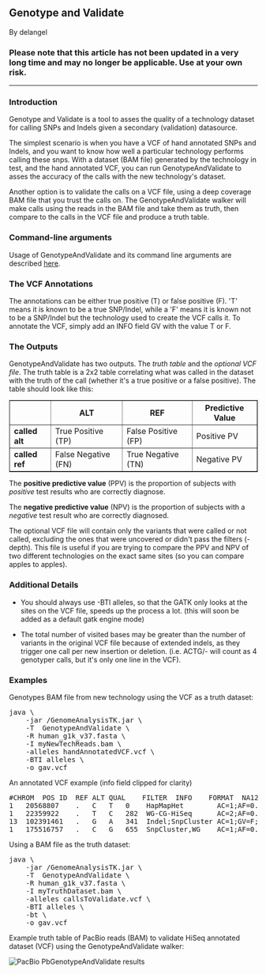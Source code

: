 ## Genotype and Validate

By delangel

<h3>Please note that this article has not been updated in a very long time and may no longer be applicable. Use at your own risk.</h3>

<hr></hr><h3>Introduction</h3>

<p>Genotype and Validate is a tool to asses the quality of a technology dataset for calling SNPs and Indels given a secondary (validation) datasource.</p>

<p>The simplest scenario is when you have a VCF of hand annotated SNPs and Indels, and you want to know how well a particular technology performs calling these snps. With a dataset (BAM file) generated by the technology in test, and the hand annotated VCF, you can run GenotypeAndValidate to asses the accuracy of the calls with the new technology's dataset.</p>

<p>Another option is to validate the calls on a VCF file, using a deep coverage BAM file that you trust the calls on. The GenotypeAndValidate walker will make calls using the reads in the BAM file and take them as truth, then compare to the calls in the VCF file and produce a truth table.</p>

<h3>Command-line arguments</h3>

<p>Usage of GenotypeAndValidate and its command line arguments are described <a rel="nofollow" href="http://www.broadinstitute.org/gatk/gatkdocs/org_broadinstitute_sting_gatk_walkers_validation_GenotypeAndValidate.html">here</a>.</p>

<h3>The VCF Annotations </h3>

<p>The annotations can be either true positive (T) or false positive (F). 'T' means it is known to be a true SNP/Indel, while a 'F' means it is known not to be a SNP/Indel but the technology used to create the VCF calls it. To annotate the VCF, simply add an INFO field GV with the value T or F.</p>

<h3>The Outputs</h3>

<p>GenotypeAndValidate has two outputs. The <em>truth table</em> and the <em>optional VCF file</em>. The truth table is a 2x2 table correlating what was called in the dataset with the truth of the call (whether it's a true positive or a false positive). The table should look like this:</p>

<table border="1" cellpadding="2" style="margin: auto;"><tr><th scope="col">
</th>
<th scope="col"> ALT
</th>
<th scope="col"> REF
</th>
<th scope="col"> Predictive Value
</th></tr><tr><td> <b>called alt</b> </td>
<td> True Positive (TP) </td>
<td> False Positive (FP) </td>
<td> Positive PV
</td></tr><tr><td> <b>called ref</b> </td>
<td> False Negative (FN) </td>
<td> True Negative (TN) </td>
<td> Negative PV
</td></tr></table><p>The <strong>positive predictive value</strong> (PPV)  is the proportion of subjects with <em>positive</em> test results who are correctly diagnose.</p>

<p>The <strong>negative predictive value</strong> (NPV) is the proportion of subjects with a <em>negative</em> test result who are correctly diagnosed.</p>

<p>The optional VCF file will contain only the variants that were called or not called, excluding the ones that were uncovered or didn't pass the filters (-depth). This file is useful if you are trying to compare the PPV and NPV of two different technologies on the exact same sites (so you can compare apples to apples).</p>

<h3>Additional Details</h3>

<ul><li><p>You should always use -BTI alleles, so that the GATK only looks at the sites on the VCF file, speeds up the process a lot. (this will soon be added as a default gatk engine mode)</p></li>
<li><p>The total number of visited bases may be greater than the number of variants in the original VCF file because of extended indels, as they trigger one call per new insertion or deletion. (i.e. ACTG/- will count as 4 genotyper calls, but it's only one line in the VCF).</p></li>
</ul><h3>Examples</h3>

<p>Genotypes BAM file from new technology using the VCF as a truth dataset:</p>

<pre class="code codeBlock" spellcheck="false">java \
    -jar /GenomeAnalysisTK.jar \
    -T  GenotypeAndValidate \
    -R human_g1k_v37.fasta \
    -I myNewTechReads.bam \
    -alleles handAnnotatedVCF.vcf \
    -BTI alleles \
    -o gav.vcf
</pre>

<p>An annotated VCF example (info field clipped for clarity)</p>

<pre class="code codeBlock" spellcheck="false">#CHROM  POS ID  REF ALT QUAL    FILTER  INFO    FORMAT  NA12878
1   20568807    .   C   T   0    HapMapHet        AC=1;AF=0.50;AN=2;DP=0;GV=T  GT  0/1
1   22359922    .   T   C   282  WG-CG-HiSeq      AC=2;AF=0.50;GV=T;AN=4;DP=42 GT:AD:DP:GL:GQ  1/0 ./. 0/1:20,22:39:-72.79,-11.75,-67.94:99    ./.
13  102391461   .   G   A   341  Indel;SnpCluster AC=1;GV=F;AF=0.50;AN=2;DP=45 GT:AD:DP:GL:GQ  ./. ./. 0/1:32,13:45:-50.99,-13.56,-112.17:99   ./.
1   175516757   .   C   G   655  SnpCluster,WG    AC=1;AF=0.50;AN=2;GV=F;DP=74 GT:AD:DP:GL:GQ  ./. ./. 0/1:52,22:67:-89.02,-20.20,-191.27:99   ./.
</pre>

<p>Using a BAM file as the truth dataset:</p>

<pre class="code codeBlock" spellcheck="false">java \
    -jar /GenomeAnalysisTK.jar \
    -T  GenotypeAndValidate \
    -R human_g1k_v37.fasta \
    -I myTruthDataset.bam \
    -alleles callsToValidate.vcf \
    -BTI alleles \
    -bt \
    -o gav.vcf
</pre>

<p>Example truth table of PacBio reads (BAM) to validate HiSeq annotated dataset (VCF) using the GenotypeAndValidate walker:</p>

<p><img src="http://www.broadinstitute.org/gatk/media/pics/PbGenotypeAndValidate.jpg" alt="PacBio PbGenotypeAndValidate results" class="embedImage-img importedEmbed-img"></img></p>
